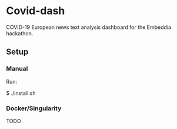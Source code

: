 # Covid-dash

COVID-19 European news text analysis dashboard for the Embeddia hackathon.

## Setup

### Manual

Run:

 $ ./install.sh

### Docker/Singularity

TODO
